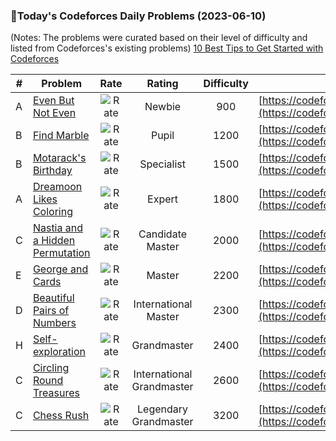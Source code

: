 ### 🌟Today's Codeforces Daily Problems (2023-06-10)
(Notes: The problems were curated based on their level of difficulty and listed from Codeforces's existing problems)
[10 Best Tips to Get Started with Codeforces](https://github.com/ika9810/Codeforces-Daily-Problems/blob/main/10%20Best%20Tips%20to%20Get%20Started%20with%20Codeforces.md)

| # | Problem | Rate| Rating | Difficulty | Contest |
|---| ----- | :--------: | :----------: | :----------: | ---------- |
|A|[Even But Not Even](https://codeforces.com/contest/1291/problem/A)|![Rate](https://img.shields.io/badge/Newbie-900-lightgrey)|Newbie|900|[https://codeforces.com/contest/1291](https://codeforces.com/contest/1291)|
|B|[Find Marble](https://codeforces.com/contest/285/problem/B)|![Rate](https://img.shields.io/badge/Pupil-1200-brightgreen)|Pupil|1200|[https://codeforces.com/contest/285](https://codeforces.com/contest/285)|
|B|[Motarack's Birthday](https://codeforces.com/contest/1301/problem/B)|![Rate](https://img.shields.io/badge/Specialist-1500-9cf)|Specialist|1500|[https://codeforces.com/contest/1301](https://codeforces.com/contest/1301)|
|A|[Dreamoon Likes Coloring](https://codeforces.com/contest/1329/problem/A)|![Rate](https://img.shields.io/badge/Expert-1800-blue)|Expert|1800|[https://codeforces.com/contest/1329](https://codeforces.com/contest/1329)|
|C|[Nastia and a Hidden Permutation](https://codeforces.com/contest/1521/problem/C)|![Rate](https://img.shields.io/badge/Candidate%20Master-2000-blueviolet)|Candidate Master|2000|[https://codeforces.com/contest/1521](https://codeforces.com/contest/1521)|
|E|[George and Cards](https://codeforces.com/contest/387/problem/E)|![Rate](https://img.shields.io/badge/Master-2200-orange)|Master|2200|[https://codeforces.com/contest/387](https://codeforces.com/contest/387)|
|D|[Beautiful Pairs of Numbers](https://codeforces.com/contest/403/problem/D)|![Rate](https://img.shields.io/badge/International%20Master-2300-orange)|International Master|2300|[https://codeforces.com/contest/403](https://codeforces.com/contest/403)|
|H|[Self-exploration](https://codeforces.com/contest/1045/problem/H)|![Rate](https://img.shields.io/badge/Grandmaster-2400-red)|Grandmaster|2400|[https://codeforces.com/contest/1045](https://codeforces.com/contest/1045)|
|C|[Circling Round Treasures](https://codeforces.com/contest/375/problem/C)|![Rate](https://img.shields.io/badge/International%20Grandmaster-2600-red)|International Grandmaster|2600|[https://codeforces.com/contest/375](https://codeforces.com/contest/375)|
|C|[Chess Rush](https://codeforces.com/contest/1403/problem/C)|![Rate](https://img.shields.io/badge/Legendary%20Grandmaster-3200-red)|Legendary Grandmaster|3200|[https://codeforces.com/contest/1403](https://codeforces.com/contest/1403)|
